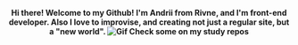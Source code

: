<p align="center">
<b>Hi there! Welcome to my Github! I'm Andrii from Rivne, and I'm front-end developer. 
 Also I love to improvise, and creating not just a regular site, but a "new world".
<img src="https://pa1.narvii.com/6113/50c478c96248b3bb33a1de95c182ddf54dc62f98_hq.gif" alt="Gif" class="picture">
Check some on my study repos</b>
</p>
